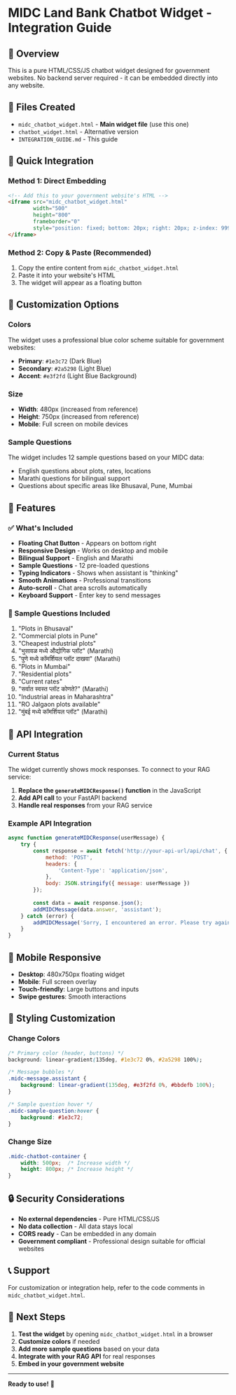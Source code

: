 # MIDC Land Bank Chatbot Widget - Integration Guide

## 🎯 Overview
This is a pure HTML/CSS/JS chatbot widget designed for government websites. No backend server required - it can be embedded directly into any website.

## 📁 Files Created
- `midc_chatbot_widget.html` - **Main widget file** (use this one)
- `chatbot_widget.html` - Alternative version
- `INTEGRATION_GUIDE.md` - This guide

## 🚀 Quick Integration

### Method 1: Direct Embedding
```html
<!-- Add this to your government website's HTML -->
<iframe src="midc_chatbot_widget.html" 
        width="500" 
        height="800" 
        frameborder="0"
        style="position: fixed; bottom: 20px; right: 20px; z-index: 9999;">
</iframe>
```

### Method 2: Copy & Paste (Recommended)
1. Copy the entire content from `midc_chatbot_widget.html`
2. Paste it into your website's HTML
3. The widget will appear as a floating button

## 🎨 Customization Options

### Colors
The widget uses a professional blue color scheme suitable for government websites:
- **Primary**: `#1e3c72` (Dark Blue)
- **Secondary**: `#2a5298` (Light Blue)
- **Accent**: `#e3f2fd` (Light Blue Background)

### Size
- **Width**: 480px (increased from reference)
- **Height**: 750px (increased from reference)
- **Mobile**: Full screen on mobile devices

### Sample Questions
The widget includes 12 sample questions based on your MIDC data:
- English questions about plots, rates, locations
- Marathi questions for bilingual support
- Questions about specific areas like Bhusaval, Pune, Mumbai

## 🔧 Features

### ✅ What's Included
- **Floating Chat Button** - Appears on bottom right
- **Responsive Design** - Works on desktop and mobile
- **Bilingual Support** - English and Marathi
- **Sample Questions** - 12 pre-loaded questions
- **Typing Indicators** - Shows when assistant is "thinking"
- **Smooth Animations** - Professional transitions
- **Auto-scroll** - Chat area scrolls automatically
- **Keyboard Support** - Enter key to send messages

### 🎯 Sample Questions Included
1. "Plots in Bhusaval"
2. "Commercial plots in Pune"
3. "Cheapest industrial plots"
4. "भुसावळ मध्ये औद्योगिक प्लॉट" (Marathi)
5. "पुणे मध्ये कॉमर्शियल प्लॉट दाखवा" (Marathi)
6. "Plots in Mumbai"
7. "Residential plots"
8. "Current rates"
9. "सर्वात स्वस्त प्लॉट कोणते?" (Marathi)
10. "Industrial areas in Maharashtra"
11. "RO Jalgaon plots available"
12. "मुंबई मध्ये कॉमर्शियल प्लॉट" (Marathi)

## 🔌 API Integration

### Current Status
The widget currently shows mock responses. To connect to your RAG service:

1. **Replace the `generateMIDCResponse()` function** in the JavaScript
2. **Add API call** to your FastAPI backend
3. **Handle real responses** from your RAG service

### Example API Integration
```javascript
async function generateMIDCResponse(userMessage) {
    try {
        const response = await fetch('http://your-api-url/api/chat', {
            method: 'POST',
            headers: {
                'Content-Type': 'application/json',
            },
            body: JSON.stringify({ message: userMessage })
        });
        
        const data = await response.json();
        addMIDCMessage(data.answer, 'assistant');
    } catch (error) {
        addMIDCMessage('Sorry, I encountered an error. Please try again.', 'assistant');
    }
}
```

## 📱 Mobile Responsive
- **Desktop**: 480x750px floating widget
- **Mobile**: Full screen overlay
- **Touch-friendly**: Large buttons and inputs
- **Swipe gestures**: Smooth interactions

## 🎨 Styling Customization

### Change Colors
```css
/* Primary color (header, buttons) */
background: linear-gradient(135deg, #1e3c72 0%, #2a5298 100%);

/* Message bubbles */
.midc-message.assistant {
    background: linear-gradient(135deg, #e3f2fd 0%, #bbdefb 100%);
}

/* Sample question hover */
.midc-sample-question:hover {
    background: #1e3c72;
}
```

### Change Size
```css
.midc-chatbot-container {
    width: 500px;  /* Increase width */
    height: 800px; /* Increase height */
}
```

## 🔒 Security Considerations
- **No external dependencies** - Pure HTML/CSS/JS
- **No data collection** - All data stays local
- **CORS ready** - Can be embedded in any domain
- **Government compliant** - Professional design suitable for official websites

## 📞 Support
For customization or integration help, refer to the code comments in `midc_chatbot_widget.html`.

## 🎯 Next Steps
1. **Test the widget** by opening `midc_chatbot_widget.html` in a browser
2. **Customize colors** if needed
3. **Add more sample questions** based on your data
4. **Integrate with your RAG API** for real responses
5. **Embed in your government website**

---

**Ready to use!** 🚀
